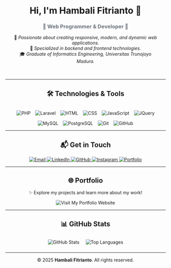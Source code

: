 <div align="center" style="padding: 20px;">

  <h1>Hi, I'm <strong>Hambali Fitrianto</strong> 👋</h1>
  <h3 style="color: #6c757d;">🌟 Web Programmer & Developer 🌟</h3>

  <p>
    🚀 <em>Passionate about creating responsive, modern, and dynamic web applications.</em><br>
    💼 <em>Specialized in backend and frontend technologies.</em><br>
    🎓 <em>Graduate of Informatics Engineering, Universitas Trunojoyo Madura.</em>
  </p>

</div>

---

<div align="center">
  <h2>🛠️ Technologies & Tools</h2>
  <div style="display: flex; justify-content: center; flex-wrap: wrap; gap: 15px; padding-top: 15px;">
    <img src="https://img.shields.io/badge/PHP-777BB4?style=for-the-badge&logo=php&logoColor=white" alt="PHP" />
    <img src="https://img.shields.io/badge/Laravel-FF2D20?style=for-the-badge&logo=laravel&logoColor=white" alt="Laravel" />
    <img src="https://img.shields.io/badge/HTML-E34F26?style=for-the-badge&logo=html5&logoColor=white" alt="HTML" />
    <img src="https://img.shields.io/badge/CSS-1572B6?style=for-the-badge&logo=css3&logoColor=white" alt="CSS" />
    <img src="https://img.shields.io/badge/JavaScript-F7DF1E?style=for-the-badge&logo=javascript&logoColor=black" alt="JavaScript" />
    <img src="https://img.shields.io/badge/JQuery-0769AD?style=for-the-badge&logo=jquery&logoColor=white" alt="JQuery" />
    <img src="https://img.shields.io/badge/MySQL-4479A1?style=for-the-badge&logo=mysql&logoColor=white" alt="MySQL" />
    <img src="https://img.shields.io/badge/PostgreSQL-336791?style=for-the-badge&logo=postgresql&logoColor=white" alt="PostgreSQL" />
    <img src="https://img.shields.io/badge/Git-F05032?style=for-the-badge&logo=git&logoColor=white" alt="Git" />
    <img src="https://img.shields.io/badge/GitHub-181717?style=for-the-badge&logo=github&logoColor=white" alt="GitHub" />
  </div>
</div>

---

<div align="center">
  <h2>📬 Get in Touch</h2>
  <p>
    <a href="mailto:hambali.fitrianto01@gmail.com">
      <img src="https://img.shields.io/badge/Email-D14836?style=for-the-badge&logo=gmail&logoColor=white" alt="Email" />
    </a>
    <a href="https://www.linkedin.com/in/hambali-fitrianto">
      <img src="https://img.shields.io/badge/LinkedIn-0077B5?style=for-the-badge&logo=linkedin&logoColor=white" alt="LinkedIn" />
    </a>
    <a href="https://github.com/Hambali-Fitrianto">
      <img src="https://img.shields.io/badge/GitHub-000000?style=for-the-badge&logo=github&logoColor=white" alt="GitHub" />
    </a>
    <a href="https://www.instagram.com/capt_msf/">
      <img src="https://img.shields.io/badge/Instagram-E4405F?style=for-the-badge&logo=instagram&logoColor=white" alt="Instagram" />
    </a>
    <a href="https://porto.hambalifitrianto.web.id/">
      <img src="https://img.shields.io/badge/Portfolio-24292E?style=for-the-badge&logo=internet-explorer&logoColor=white" alt="Portfolio" />
    </a>
  </p>
</div>

---

<div align="center">
  <h2>🌐 Portfolio</h2>
  <p>✨ Explore my projects and learn more about my work!</p>
  <a href="https://porto.hambalifitrianto.web.id/" style="text-decoration: none;">
    <img src="https://img.shields.io/badge/Visit%20My%20Portfolio%20Website-24292E?style=for-the-badge&logo=internet-explorer&logoColor=white" alt="Visit My Portfolio Website" />
  </a>
</div>

---

<div align="center">
  <h2>📊 GitHub Stats</h2>
  <div style="display: flex; justify-content: center; flex-wrap: wrap;">
    <img src="https://github-readme-stats.vercel.app/api?username=Hambali-Fitrianto&show_icons=true&theme=radical" alt="GitHub Stats" style="margin: 10px;">
    <img src="https://github-readme-stats.vercel.app/api/top-langs/?username=Hambali-Fitrianto&layout=compact&theme=radical" alt="Top Languages" style="margin: 10px;">
  </div>
</div>

---

<div align="center">
  <p>© 2025 <strong>Hambali Fitrianto</strong>. All rights reserved.</p>
</div>
